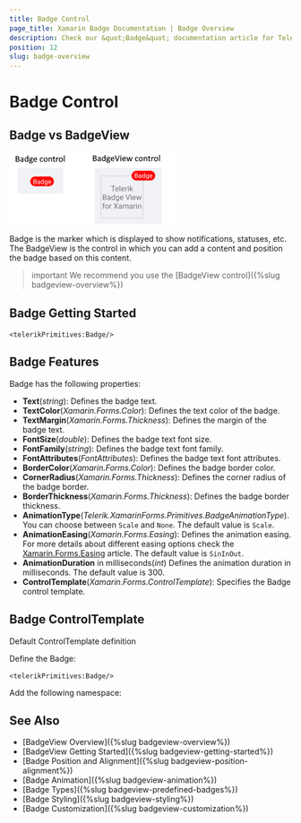 ```yaml
---
title: Badge Control
page_title: Xamarin Badge Documentation | Badge Overview
description: Check our &quot;Badge&quot; documentation article for Telerik Badge for Xamarin control.
position: 12
slug: badge-overview
---
```


# Badge Control

## Badge vs BadgeView 

![Badge vs BadgeView](images/badge-badgeview.png)

Badge is the marker which is displayed to show notifications, statuses, etc. The BadgeView is the control in which you can add a content and position the badge based on this content. 

>important We recommend you use the [BadgeView control]({%slug badgeview-overview%})

## Badge Getting Started

```XAML
<telerikPrimitives:Badge/>
```

## Badge Features

Badge has the following properties: 

* **Text**(*string*): Defines the badge text.
* **TextColor**(*Xamarin.Forms.Color*): Defines the text color of the badge.
* **TextMargin**(*Xamarin.Forms.Thickness*): Defines the margin of the badge text.
* **FontSize**(*double*): Defines the badge text font size.
* **FontFamily**(*string*): Defines the badge text font family.
* **FontAttributes**(*FontAttributes*): Defines the badge text font attributes.
* **BorderColor**(*Xamarin.Forms.Color*): Defines the badge border color.
* **CornerRadius**(*Xamarin.Forms.Thickness*): Defines the corner radius of the badge border.
* **BorderThickness**(*Xamarin.Forms.Thickness*): Defines the badge border thickness.
* **AnimationType**(*Telerik.XamarinForms.Primitives.BadgeAnimationType*). You can choose between `Scale` and `None`. The default value is `Scale`.
* **AnimationEasing**(*Xamarin.Forms.Easing*): Defines the animation easing. For more details about different easing options check the [Xamarin.Forms.Easing](https://docs.microsoft.com/en-us/xamarin/xamarin-forms/user-interface/animation/easing) article. The default value is `SinInOut`.
* **AnimationDuration** in milliseconds(*int*) Defines the animation duration in milliseconds. The default value is 300.
* **ControlTemplate**(*Xamarin.Forms.ControlTemplate*): Specifies the Badge control template.

## Badge ControlTemplate

Default ControlTemplate definition

<snippet id='badgeview-badge-control-template'/>

Define the Badge:

```XAML
<telerikPrimitives:Badge/>
```

Add the following namespace:

<snippet id='xmlns-telerikprimitives'/>

## See Also

- [BadgeView Overview]({%slug badgeview-overview%})
- [BadgeView Getting Started]({%slug badgeview-getting-started%})
- [Badge Position and Alignment]({%slug badgeview-position-alignment%})
- [Badge Animation]({%slug badgeview-animation%})
- [Badge Types]({%slug badgeview-predefined-badges%})
- [Badge Styling]({%slug badgeview-styling%})
- [Badge Customization]({%slug badgeview-customization%})